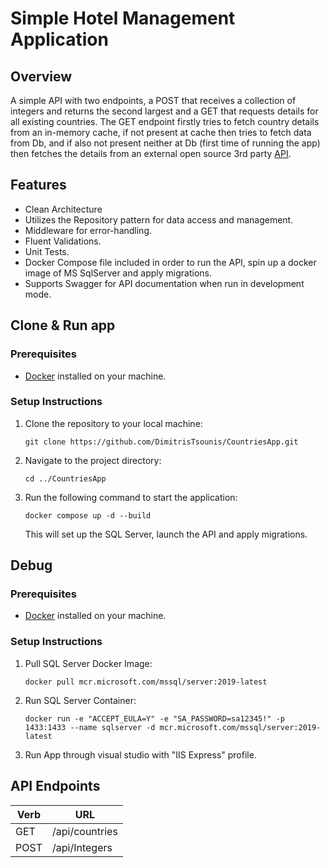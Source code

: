 # Simple Hotel Management Application

## Overview

A simple API with two endpoints, a POST that receives a collection of integers and returns the second largest and a GET that requests details for all existing countries.
The GET endpoint firstly tries to fetch country details from an in-memory cache, if not present at cache then tries to fetch data from Db, and if also not present neither at Db (first time of running the app) then fetches the details from an external open source 3rd party [API](https://restcountries.com/).

## Features

- Clean Architecture
- Utilizes the Repository pattern for data access and management.
- Middleware for error-handling.
- Fluent Validations.
- Unit Tests.
- Docker Compose file included in order to run the API, spin up a docker image of MS SqlServer and apply migrations.
- Supports Swagger for API documentation when run in development mode.

## Clone & Run app

### Prerequisites

- [Docker](https://www.docker.com/get-started) installed on your machine.

### Setup Instructions

1. Clone the repository to your local machine:

    ```
    git clone https://github.com/DimitrisTsounis/CountriesApp.git
    ```

2. Navigate to the project directory:

    ```
    cd ../CountriesApp
    ```

3. Run the following command to start the application:

    ```
    docker compose up -d --build
    ```

    This will set up the SQL Server, launch the API and apply migrations.


## Debug
### Prerequisites

- [Docker](https://www.docker.com/get-started) installed on your machine.

### Setup Instructions
1. Pull SQL Server Docker Image:

    ```
    docker pull mcr.microsoft.com/mssql/server:2019-latest
    ```

2. Run SQL Server Container:

    ```
    docker run -e "ACCEPT_EULA=Y" -e "SA_PASSWORD=sa12345!" -p 1433:1433 --name sqlserver -d mcr.microsoft.com/mssql/server:2019-latest
    ```

3. Run App through visual studio with "IIS Express" profile.


## API Endpoints

|Verb| URL|
|---|---|
|GET |/api/countries|
|POST |/api/Integers|
